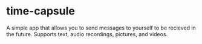 # time-capsule
A simple app that allows you to send messages to yourself to be recieved in the future. Supports text, audio recordings, pictures, and videos.
